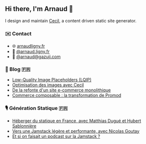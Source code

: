 ## Hi there, I'm Arnaud 👋

I design and maintain [Cecil](https://github.com/Cecilapp), a content driven static site generator.

### ✉️ Contact

- 🌐 [arnaudligny.fr](https://arnaudligny.fr)
- 🦋 [@arnaud.ligny.fr](https://bsky.app/profile/arnaud.ligny.fr)
- 🦣 [@arnaud@gazuji.com](https://gazuji.com/@arnaud)

### 📰 Blog 🇫🇷
<!-- BLOG:START -->
- [Low-Quality Image Placeholders &lpar;LQIP&rpar;](https://arnaudligny.fr/blog/cecil-lqip/)
- [Optimisation des images avec Cecil](https://arnaudligny.fr/blog/cecil-optimisation-images/)
- [De la refonte d&#39;un site e-commerce monolithique](https://arnaudligny.fr/blog/de-la-refonte-ecommerce-monolithique/)
- [Commerce composable : la transformation de Promod](https://arnaudligny.fr/blog/commerce-composable-la-transformation-de-promod/)
<!-- BLOG:END -->

### 🎙 Génération Statique 🇫🇷
<!-- PODCAST:START -->
- [Héberger du statique en France, avec Matthias Dugué et Hubert Sablonnière](https://podcasters.spotify.com/pod/show/jamstatic/episodes/Hberger-du-statique-en-France--avec-Matthias-Dugu-et-Hubert-Sablonnire-enhc1t)
- [Vers une Jamstack légère et performante, avec Nicolas Goutay](https://podcasters.spotify.com/pod/show/jamstatic/episodes/Vers-une-Jamstack-lgre-et-performante--avec-Nicolas-Goutay-emunhp)
- [Et si on faisait un podcast sur la Jamstack ?](https://podcasters.spotify.com/pod/show/jamstatic/episodes/Et-si-on-faisait-un-podcast-sur-la-Jamstack-ekovh0)
<!-- PODCAST:END -->
